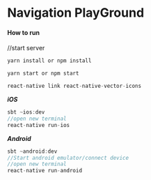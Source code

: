 # Navigation PlayGround

#### How to run

//start server
```scala
yarn install or npm install

yarn start or npm start

react-native link react-native-vector-icons

```

***iOS***

```scala
sbt ~ios:dev
//open new terminal
react-native run-ios
```

***Android***

```scala
sbt ~android:dev
//Start android emulator/connect device
//open new terminal
react-native run-android
```